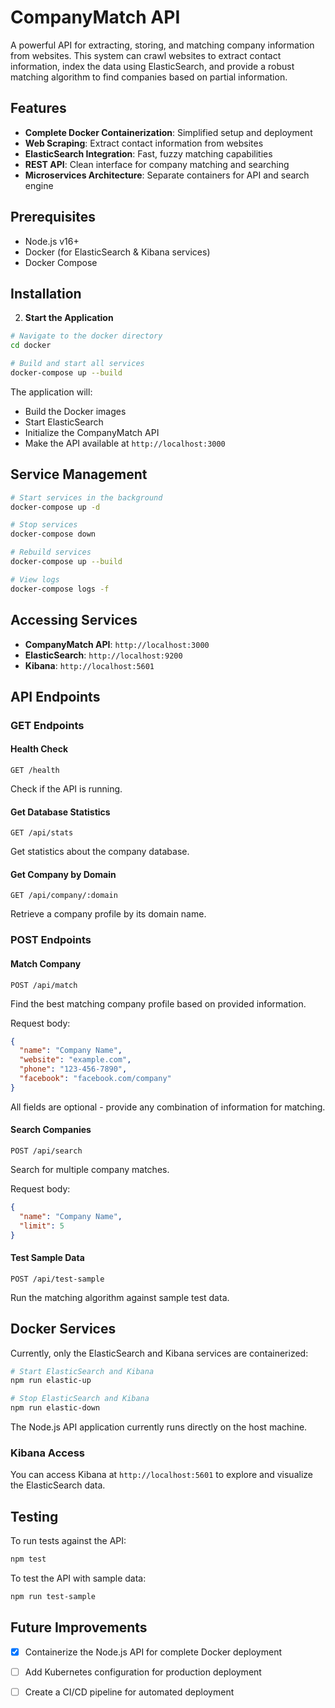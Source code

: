 # CompanyMatch API

A powerful API for extracting, storing, and matching company information from websites. This system can crawl websites to extract contact information, index the data using ElasticSearch, and provide a robust matching algorithm to find companies based on partial information.

## Features

- **Complete Docker Containerization**: Simplified setup and deployment
- **Web Scraping**: Extract contact information from websites
- **ElasticSearch Integration**: Fast, fuzzy matching capabilities
- **REST API**: Clean interface for company matching and searching
- **Microservices Architecture**: Separate containers for API and search engine

## Prerequisites

- Node.js v16+ 
- Docker (for ElasticSearch & Kibana services)
- Docker Compose

## Installation

2. **Start the Application**

```bash
# Navigate to the docker directory
cd docker

# Build and start all services
docker-compose up --build
```

The application will:
- Build the Docker images
- Start ElasticSearch
- Initialize the CompanyMatch API
- Make the API available at `http://localhost:3000`

## Service Management

```bash
# Start services in the background
docker-compose up -d

# Stop services
docker-compose down

# Rebuild services
docker-compose up --build

# View logs
docker-compose logs -f
```

## Accessing Services

- **CompanyMatch API**: `http://localhost:3000`
- **ElasticSearch**: `http://localhost:9200`
- **Kibana**: `http://localhost:5601`

## API Endpoints

### GET Endpoints

#### Health Check
```
GET /health
```
Check if the API is running.

#### Get Database Statistics
```
GET /api/stats
```
Get statistics about the company database.

#### Get Company by Domain
```
GET /api/company/:domain
```
Retrieve a company profile by its domain name.

### POST Endpoints

#### Match Company
```
POST /api/match
```
Find the best matching company profile based on provided information.

Request body:
```json
{
  "name": "Company Name",
  "website": "example.com",
  "phone": "123-456-7890",
  "facebook": "facebook.com/company"
}
```

All fields are optional - provide any combination of information for matching.

#### Search Companies
```
POST /api/search
```
Search for multiple company matches.

Request body:
```json
{
  "name": "Company Name",
  "limit": 5
}
```

#### Test Sample Data
```
POST /api/test-sample
```
Run the matching algorithm against sample test data.

## Docker Services

Currently, only the ElasticSearch and Kibana services are containerized:

```bash
# Start ElasticSearch and Kibana
npm run elastic-up

# Stop ElasticSearch and Kibana
npm run elastic-down
```

The Node.js API application currently runs directly on the host machine.

### Kibana Access

You can access Kibana at `http://localhost:5601` to explore and visualize the ElasticSearch data.

## Testing

To run tests against the API:

```bash
npm test
```

To test the API with sample data:

```bash
npm run test-sample
```

## Future Improvements

- [x] Containerize the Node.js API for complete Docker deployment
- [ ] Add Kubernetes configuration for production deployment
- [ ] Create a CI/CD pipeline for automated deployment

